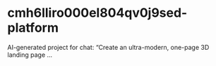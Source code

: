 # cmh6lliro000el804qv0j9sed-platform
AI-generated project for chat: “Create an ultra-modern, one-page 3D landing page ...
